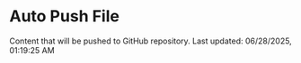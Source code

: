 # Auto Push File

Content that will be pushed to GitHub repository.
Last updated: 06/28/2025, 01:19:25 AM